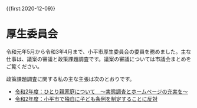 {{first:2020-12-09}}

# 厚生委員会

令和元年5月から令和3年4月まで、小平市厚生委員会の委員を務めました。主な仕事は、議案の審議と政策課題調査です。議案の審議については市議会まとめをご覧ください。

政策課題調査に関する私の主な主張は次のとおりです。

- [令和2年度：ひとり親家庭について　～実態調査とホームページの充実を～](./r2/hitorioya.md)
- [令和2年度：小平市で独自に子ども条例を制定することに反対](./r2/kodomojorei-hantai.md)
